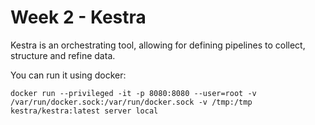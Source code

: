 # Week 2 - Kestra
Kestra is an orchestrating tool, allowing for defining pipelines to collect, structure and refine data.

You can run it using docker:
```
docker run --privileged -it -p 8080:8080 --user=root -v /var/run/docker.sock:/var/run/docker.sock -v /tmp:/tmp kestra/kestra:latest server local
```